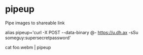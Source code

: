 # pipeup
Pipe images to shareable link

alias pipeup='curl -X POST --data-binary @- https://u.dh.ax -sSu someguy:supersecretpassword'

cat foo.webm | pipeup
